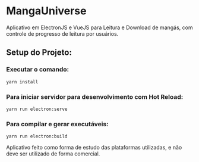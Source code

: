 # MangaUniverse

Aplicativo em ElectronJS e VueJS para Leitura e Download de mangás, com controle de progresso de leitura por usuários.

## Setup do Projeto:

### Executar o comando:

```
yarn install
```

### Para iniciar servidor para desenvolvimento com Hot Reload:

```
yarn run electron:serve
```

### Para compilar e gerar executáveis:

```
yarn run electron:build
```

Aplicativo feito como forma de estudo das plataformas utilizadas, e não deve ser utilizado de forma comercial.
